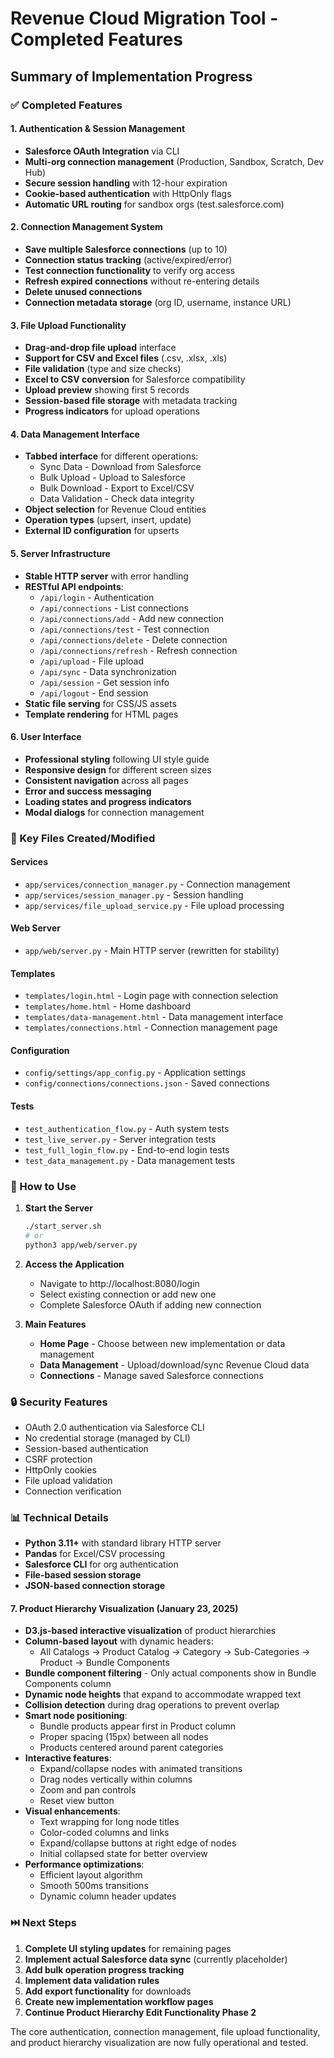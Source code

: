 # Revenue Cloud Migration Tool - Completed Features

## Summary of Implementation Progress

### ✅ Completed Features

#### 1. Authentication & Session Management
- **Salesforce OAuth Integration** via CLI
- **Multi-org connection management** (Production, Sandbox, Scratch, Dev Hub)
- **Secure session handling** with 12-hour expiration
- **Cookie-based authentication** with HttpOnly flags
- **Automatic URL routing** for sandbox orgs (test.salesforce.com)

#### 2. Connection Management System
- **Save multiple Salesforce connections** (up to 10)
- **Connection status tracking** (active/expired/error)
- **Test connection functionality** to verify org access
- **Refresh expired connections** without re-entering details
- **Delete unused connections**
- **Connection metadata storage** (org ID, username, instance URL)

#### 3. File Upload Functionality
- **Drag-and-drop file upload** interface
- **Support for CSV and Excel files** (.csv, .xlsx, .xls)
- **File validation** (type and size checks)
- **Excel to CSV conversion** for Salesforce compatibility
- **Upload preview** showing first 5 records
- **Session-based file storage** with metadata tracking
- **Progress indicators** for upload operations

#### 4. Data Management Interface
- **Tabbed interface** for different operations:
  - Sync Data - Download from Salesforce
  - Bulk Upload - Upload to Salesforce
  - Bulk Download - Export to Excel/CSV
  - Data Validation - Check data integrity
- **Object selection** for Revenue Cloud entities
- **Operation types** (upsert, insert, update)
- **External ID configuration** for upserts

#### 5. Server Infrastructure
- **Stable HTTP server** with error handling
- **RESTful API endpoints**:
  - `/api/login` - Authentication
  - `/api/connections` - List connections
  - `/api/connections/add` - Add new connection
  - `/api/connections/test` - Test connection
  - `/api/connections/delete` - Delete connection
  - `/api/connections/refresh` - Refresh connection
  - `/api/upload` - File upload
  - `/api/sync` - Data synchronization
  - `/api/session` - Get session info
  - `/api/logout` - End session
- **Static file serving** for CSS/JS assets
- **Template rendering** for HTML pages

#### 6. User Interface
- **Professional styling** following UI style guide
- **Responsive design** for different screen sizes
- **Consistent navigation** across all pages
- **Error and success messaging**
- **Loading states and progress indicators**
- **Modal dialogs** for connection management

### 📁 Key Files Created/Modified

#### Services
- `app/services/connection_manager.py` - Connection management
- `app/services/session_manager.py` - Session handling
- `app/services/file_upload_service.py` - File upload processing

#### Web Server
- `app/web/server.py` - Main HTTP server (rewritten for stability)

#### Templates
- `templates/login.html` - Login page with connection selection
- `templates/home.html` - Home dashboard
- `templates/data-management.html` - Data management interface
- `templates/connections.html` - Connection management page

#### Configuration
- `config/settings/app_config.py` - Application settings
- `config/connections/connections.json` - Saved connections

#### Tests
- `test_authentication_flow.py` - Auth system tests
- `test_live_server.py` - Server integration tests
- `test_full_login_flow.py` - End-to-end login tests
- `test_data_management.py` - Data management tests

### 🚀 How to Use

1. **Start the Server**
   ```bash
   ./start_server.sh
   # or
   python3 app/web/server.py
   ```

2. **Access the Application**
   - Navigate to http://localhost:8080/login
   - Select existing connection or add new one
   - Complete Salesforce OAuth if adding new connection

3. **Main Features**
   - **Home Page** - Choose between new implementation or data management
   - **Data Management** - Upload/download/sync Revenue Cloud data
   - **Connections** - Manage saved Salesforce connections

### 🔒 Security Features

- OAuth 2.0 authentication via Salesforce CLI
- No credential storage (managed by CLI)
- Session-based authentication
- CSRF protection
- HttpOnly cookies
- File upload validation
- Connection verification

### 📊 Technical Details

- **Python 3.11+** with standard library HTTP server
- **Pandas** for Excel/CSV processing
- **Salesforce CLI** for org authentication
- **File-based session storage**
- **JSON-based connection storage**

#### 7. Product Hierarchy Visualization (January 23, 2025)
- **D3.js-based interactive visualization** of product hierarchies
- **Column-based layout** with dynamic headers:
  - All Catalogs → Product Catalog → Category → Sub-Categories → Product → Bundle Components
- **Bundle component filtering** - Only actual components show in Bundle Components column
- **Dynamic node heights** that expand to accommodate wrapped text
- **Collision detection** during drag operations to prevent overlap
- **Smart node positioning**:
  - Bundle products appear first in Product column
  - Proper spacing (15px) between all nodes
  - Products centered around parent categories
- **Interactive features**:
  - Expand/collapse nodes with animated transitions
  - Drag nodes vertically within columns
  - Zoom and pan controls
  - Reset view button
- **Visual enhancements**:
  - Text wrapping for long node titles
  - Color-coded columns and links
  - Expand/collapse buttons at right edge of nodes
  - Initial collapsed state for better overview
- **Performance optimizations**:
  - Efficient layout algorithm
  - Smooth 500ms transitions
  - Dynamic column header updates

### ⏭️ Next Steps

1. **Complete UI styling updates** for remaining pages
2. **Implement actual Salesforce data sync** (currently placeholder)
3. **Add bulk operation progress tracking**
4. **Implement data validation rules**
5. **Add export functionality** for downloads
6. **Create new implementation workflow pages**
7. **Continue Product Hierarchy Edit Functionality Phase 2**

The core authentication, connection management, file upload functionality, and product hierarchy visualization are now fully operational and tested.
